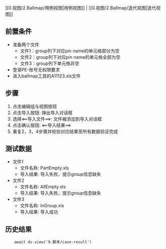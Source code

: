 [[0.视图/2.Ballmap/用例视图|用例视图]] | [[0.视图/2.Ballmap/迭代视图|迭代视图]]

## 前置条件

- 准备两个文件
	- 文件1：group列下对应pin name的单元格部分为空
	- 文件2：group列下对应pin name的单元格全部为空
	- 文件3：group列下单元格非空
- 登录PE-账号无权限要求
- 进入ballmap工具的A11123.xls文件
## 步骤

1. 点击编辑组与视图按钮
2. 点击导入按钮: 弹出导入对话框
3. 选择<==导入文件==>: 文件被添加到导入对话框
4. 点击确认按钮: <==导入结果==>
5. 重复2，3，4步骤并校验对应结果至所有数据验证完成
## 测试数据

- 文件1
	- 文件名称: PartEmpty.xls
	- 导入结果: 导入失败，提示group信息缺失
- 文件2
	- 文件名称: AllEmpty.xls
	- 导入结果: 导入失败，提示group信息缺失
- 文件3
	- 文件名称: InGroup.xls
	- 导入结果: 导入成功

## 历史结果

```dataviewjs
    await dv.view('9.脚本/case-result')
```
